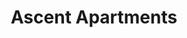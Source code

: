 ---
title: Ascent Apartments
phone: (844) 861-5236
website: http://www.sheaapartments.com/apartments/ascent/
management: Shea Properties
tags: []
---